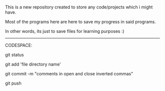 This is a new repository created to store any code/projects which i might have. 

Most of the programs here are here to save my progress in said programs.

In other words, its just to save files for learning purposes :)

____________________________________________________________________________________
CODESPACE:

git status 

git add 'file directory name'

git commit -m "comments in open and close inverted commas" 

git push
